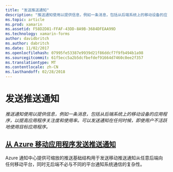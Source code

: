 ```yaml
---
title: "发送推送通知"
description: "推送通知使用以提供信息，例如一条消息，包括从后端系统上的移动设备的应用程序，以提高应用程序关注度和使用率。 可以发送通知在任何时候，即使用户不活跃地使用目标应用程序。"
ms.topic: article
ms.prod: xamarin
ms.assetid: F58D2D81-FFAF-43DD-8A9B-3684DFEAA99D
ms.technology: xamarin-forms
author: davidbritch
ms.author: dabritch
ms.date: 11/02/2017
ms.openlocfilehash: 07995fe53387e9939d21f86ddcf7f9fb494b1a98
ms.sourcegitcommit: 61f5ecc5a2b5dcfbefdef91664d7460c0ee2f357
ms.translationtype: MT
ms.contentlocale: zh-CN
ms.lasthandoff: 02/28/2018
---
```

# <a name="sending-push-notifications"></a>发送推送通知

_推送通知使用以提供信息，例如一条消息，包括从后端系统上的移动设备的应用程序，以提高应用程序关注度和使用率。可以发送通知在任何时候，即使用户不活跃地使用目标应用程序。_

## <a name="sending-push-notifications-from-azure-mobile-appsazuremd"></a>[从 Azure 移动应用程序发送推送通知](azure.md)

Azure 通知中心提供可缩放的推送基础结构用于发送移动推送通知从任意后端向任何移动平台，同时无后端不必与不同的平台通知系统通信的复杂性。
